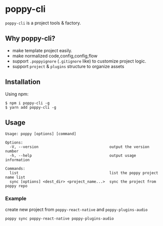 # poppy-cli

`poppy-cli` is a project tools & factory.

## Why poppy-cli?

+ make template project easily.
+ make normalized code,config,config,flow
+ support `.poppyignore` (`.gitignore` like) to customize project logic.
+ support `project` & `plugins` structure to organize assets

## Installation

Using npm:
```shell
$ npm i poppy-cli -g
$ yarn add poppy-cli -g
```

## Usage

```shell
Usage: poppy [options] [command]

Options:
  -V, --version                                output the version number
  -h, --help                                   output usage information

Commands:
  list                                         list the poppy project name list
  sync [options] <dest_dir> <project_name...>  sync the project from poppy repo
```

### Example

create new project from `poppy-react-native` and `poppy-plugins-audio`

```shell
poppy sync poppy-react-native poppy-plugins-audio
```


